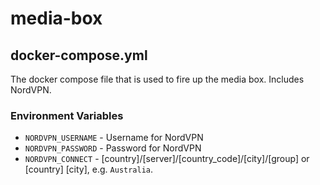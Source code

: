 # media-box

## docker-compose.yml
The docker compose file that is used to fire up the media box. Includes NordVPN.

### Environment Variables
* `NORDVPN_USERNAME` - Username for NordVPN
* `NORDVPN_PASSWORD` - Password for NordVPN
* `NORDVPN_CONNECT` -  [country]/[server]/[country_code]/[city]/[group] or [country] [city], e.g. `Australia`.
